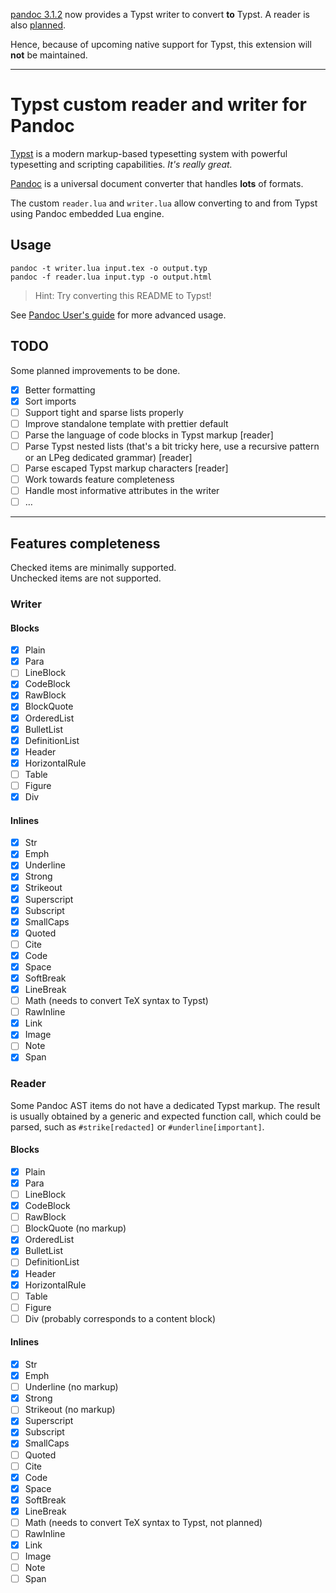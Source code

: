 [pandoc 3.1.2](https://github.com/jgm/pandoc/releases/tag/3.1.2) now provides a Typst writer to convert **to** Typst.
A reader is also [planned](https://github.com/jgm/pandoc/issues/8740).

Hence, because of upcoming native support for Typst, this extension will **not** be maintained.

---

# Typst custom reader and writer for Pandoc

[Typst](https://typst.app) is a modern markup-based typesetting system with powerful typesetting and scripting capabilities.
_It's really great._

[Pandoc](https://pandoc.org) is a universal document converter that handles **lots** of formats.

The custom `reader.lua` and `writer.lua` allow converting to and from Typst using Pandoc embedded Lua engine.

## Usage

```terminal
pandoc -t writer.lua input.tex -o output.typ
pandoc -f reader.lua input.typ -o output.html
```

> Hint:
> Try converting this README to Typst!

See [Pandoc User's guide](https://pandoc.org/MANUAL.html) for more advanced usage.

## TODO

Some planned improvements to be done.

- [X] Better formatting
- [X] Sort imports
- [ ] Support tight and sparse lists properly
- [ ] Improve standalone template with prettier default
- [ ] Parse the language of code blocks in Typst markup \[reader\]
- [ ] Parse Typst nested lists (that's a bit tricky here, use a recursive pattern or an LPeg dedicated grammar) \[reader\]
- [ ] Parse escaped Typst markup characters \[reader\]
- [ ] Work towards feature completeness
- [ ] Handle most informative attributes in the writer
- [ ] …

---

## Features completeness

Checked items are minimally supported.  
Unchecked items are not supported.

### Writer

#### Blocks

- [X] Plain
- [X] Para
- [ ] LineBlock
- [X] CodeBlock
- [X] RawBlock
- [X] BlockQuote
- [X] OrderedList
- [X] BulletList
- [X] DefinitionList
- [X] Header
- [X] HorizontalRule
- [ ] Table
- [ ] Figure
- [X] Div

#### Inlines

- [X] Str
- [X] Emph
- [X] Underline
- [X] Strong
- [X] Strikeout
- [X] Superscript
- [X] Subscript
- [X] SmallCaps
- [X] Quoted
- [ ] Cite
- [X] Code
- [X] Space
- [X] SoftBreak
- [X] LineBreak
- [ ] Math (needs to convert TeX syntax to Typst)
- [ ] RawInline
- [X] Link
- [X] Image
- [ ] Note
- [X] Span

### Reader

Some Pandoc AST items do not have a dedicated Typst markup.
The result is usually obtained by a generic and expected function call, which could be parsed, such as `#strike[redacted]` or `#underline[important]`.

#### Blocks

- [X] Plain
- [X] Para
- [ ] LineBlock
- [X] CodeBlock
- [ ] RawBlock
- [ ] BlockQuote (no markup)
- [X] OrderedList
- [X] BulletList
- [ ] DefinitionList
- [X] Header
- [X] HorizontalRule
- [ ] Table
- [ ] Figure
- [ ] Div (probably corresponds to a content block)

#### Inlines

- [X] Str
- [X] Emph
- [ ] Underline (no markup)
- [X] Strong
- [ ] Strikeout (no markup)
- [X] Superscript
- [X] Subscript
- [X] SmallCaps
- [ ] Quoted
- [ ] Cite
- [X] Code
- [X] Space
- [X] SoftBreak
- [X] LineBreak
- [ ] Math (needs to convert TeX syntax to Typst, not planned)
- [ ] RawInline
- [X] Link
- [ ] Image
- [ ] Note
- [ ] Span
